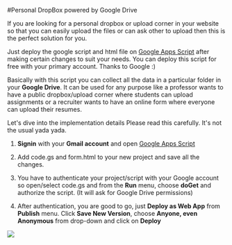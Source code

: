 #Personal  DropBox powered by Google Drive

If you are looking for a personal dropbox or upload corner in your website so that you can easily upload the files or can ask other to upload then this is the perfect solution for you.

Just deploy the google script and html file on  [Google Apps Script](
) after making certain changes to suit your needs. You can deploy this script for free with your primary account. Thanks to Google :)


Basically with this script you can collect all the data in a particular folder in your **Google Drive**. It can be used for any purpose  like a professor wants to have a public dropbox/upload corner where students can upload assignments or a recruiter wants to have an online form where everyone can upload their resumes.

Let's dive into the implementation details
Please read this carefully. It's not the usual yada yada.

1. **Signin** with your **Gmail account** and open  [Google Apps Script](https://script.google.com)

2. Add code.gs and form.html to your new project and save all the changes.

3. You have to authenticate your project/script with your Google account so open/select code.gs and from the **Run** menu, choose **doGet** and authorize the script. (It will ask for Google Drive permissions)

4. After authentication, you are good to go, just **Deploy as Web App** from **Publish** menu. Click **Save New Version**, choose **Anyone, even Anonymous** from drop-down and click on **Deploy**


![ ](http://varundhall.com/GitHub/personalDropbox.png  "Personal DropBox")